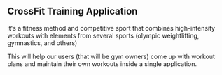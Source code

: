 ## CrossFit Training Application

it's a fitness method and competitive sport that combines high-intensity workouts with elements from several sports (olympic weightlifting, gymnastics, and others)

This will help our users (that will be gym owners) come up with workout plans and maintain their own workouts inside a single application. 